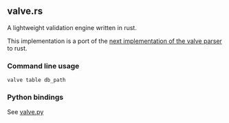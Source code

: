 <!-- Please do not edit README.md directly. To generate a new readme from the crate documentation,
     install cargo-readme using `cargo install cargo-readme` and then run:
     `cargo readme > README.md` -->

## valve.rs
A lightweight validation engine written in rust.

This implementation is a port of the
[next implementation of the valve parser](https://github.com/jamesaoverton/cmi-pb-terminology/tree/next) to rust.

### Command line usage
`valve table db_path`

### Python bindings
See [valve.py](https://github.com/ontodev/valve.py/tree/valve_rs_python_bindings)
